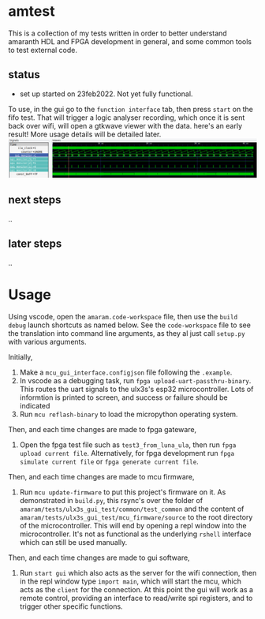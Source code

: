 # amtest

This is a collection of my tests written in order to better understand amaranth HDL and FPGA development in general, and some common tools to test external code.

## status

- set up started on 23feb2022. Not yet fully functional.

To use, in the gui go to the `function interface` tab, then press `start` on the fifo test. That will trigger a logic analyser recording, which once it is sent back over wifi, will open a gtkwave viewer with the data. here's an early result! More usage details will be detailed later.
	![demonstration of logic analyser recording in gtkwave viewer](doc/gtkwave_viewer_works_as_an_on-fpga_logic_analyser!.png)



## next steps 
..

## later steps
..

# Usage

Using vscode, open the `amaram.code-workspace` file, then use the `build debug` launch shortcuts as named below. See the `code-workspace` file to see the translation into command line arguments, as they al just call `setup.py` with various arguments.

Initially,

1. Make a `mcu_gui_interface.configjson` file following the `.example`.
2. In vscode as a debugging task, run `fpga upload-uart-passthru-binary`. This routes the uart signals to the ulx3s's esp32 microcontroller. Lots of informtion is printed to screen, and success or failure should be indicated
3. Run `mcu reflash-binary` to load the micropython operating system.

Then, and each time changes are made to fpga gateware,

1. Open the fpga test file such as `test3_from_luna_ula`, then run `fpga upload current file`. Alternatively, for fpga development run `fpga simulate current file` or `fpga generate current file`.

Then, and each time changes are made to mcu firmware,

1. Run `mcu update-firmware` to put this project's firmware on it. As demonstrated in `build.py`, this rsync's over the folder of `amaram/tests/ulx3s_gui_test/common/test_common` and the content of `amaram/tests/ulx3s_gui_test/mcu_firmware/source` to the root directory of the microcontroller. This will end by opening a repl window into the microcontroller. It's not as functional as the underlying `rshell` interface which can still be used manually.

Then, and each time changes are made to gui software,

1. Run `start gui` which also acts as the server for the wifi connection, then in the repl window type `import main`, which will start the mcu, which acts as the `client` for the connection. At this point the gui will work as a remote control, providing an interface to read/write spi registers, and to trigger other specific functions.

